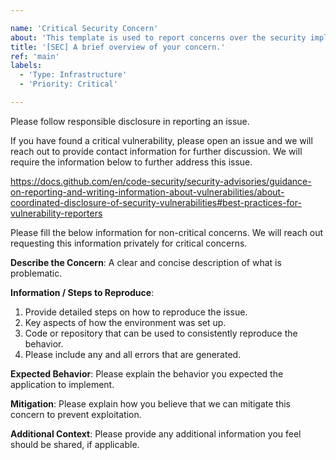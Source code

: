 ```yaml
---

name: 'Critical Security Concern'
about: 'This template is used to report concerns over the security implementations in our projects.'
title: '[SEC] A brief overview of your concern.'
ref: 'main'
labels:
  - 'Type: Infrastructure'
  - 'Priority: Critical'

---
```


Please follow responsible disclosure in reporting an issue.

If you have found a critical vulnerability, please open an issue and we will reach out to provide contact information for further discussion. We will require the information below to further address this issue.

https://docs.github.com/en/code-security/security-advisories/guidance-on-reporting-and-writing-information-about-vulnerabilities/about-coordinated-disclosure-of-security-vulnerabilities#best-practices-for-vulnerability-reporters

Please fill the below information for non-critical concerns. We will reach out requesting this information privately for critical concerns.

**Describe the Concern**: A clear and concise description of what is problematic.

**Information / Steps to Reproduce**:

1. Provide detailed steps on how to reproduce the issue.
2. Key aspects of how the environment was set up.
3. Code or repository that can be used to consistently reproduce the behavior.
4. Please include any and all errors that are generated.

**Expected Behavior**: Please explain the behavior you expected the application to implement.

**Mitigation**: Please explain how you believe that we can mitigate this concern to prevent exploitation.

**Additional Context**: Please provide any additional information you feel should be shared, if applicable.

